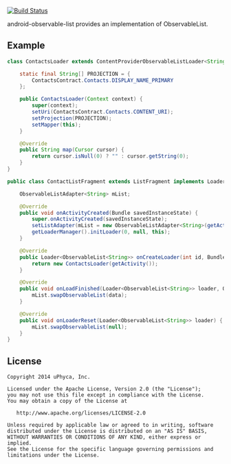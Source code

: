 [![Build Status](https://travis-ci.org/uPhyca/android-observable-list.png?branch=master)](http://travis-ci.org/uPhyca/android-observable-list)


android-observable-list provides an implementation of ObservableList.


Example
----

```Java
class ContactsLoader extends ContentProviderObservableListLoader<String> implements Mapper<String> {

    static final String[] PROJECTION = {
        ContactsContract.Contacts.DISPLAY_NAME_PRIMARY
    };

    public ContactsLoader(Context context) {
        super(context);
        setUri(ContactsContract.Contacts.CONTENT_URI);
        setProjection(PROJECTION);
        setMapper(this);
    }

    @Override
    public String map(Cursor cursor) {
        return cursor.isNull(0) ? "" : cursor.getString(0);
    }
}
```


```Java
public class ContactListFragment extends ListFragment implements LoaderManager.LoaderCallbacks<ObservableList<String>> {

    ObservableListAdapter<String> mList;

    @Override
    public void onActivityCreated(Bundle savedInstanceState) {
        super.onActivityCreated(savedInstanceState);
        setListAdapter(mList = new ObservableListAdapter<String>(getActivity(), android.R.layout.simple_list_item_1));
        getLoaderManager().initLoader(0, null, this);
    }

    @Override
    public Loader<ObservableList<String>> onCreateLoader(int id, Bundle args) {
        return new ContactsLoader(getActivity());
    }

    @Override
    public void onLoadFinished(Loader<ObservableList<String>> loader, ObservableList<String> data) {
        mList.swapObservableList(data);
    }

    @Override
    public void onLoaderReset(Loader<ObservableList<String>> loader) {
        mList.swapObservableList(null);
    }
}
```



License
-------

    Copyright 2014 uPhyca, Inc.

    Licensed under the Apache License, Version 2.0 (the "License");
    you may not use this file except in compliance with the License.
    You may obtain a copy of the License at

       http://www.apache.org/licenses/LICENSE-2.0

    Unless required by applicable law or agreed to in writing, software
    distributed under the License is distributed on an "AS IS" BASIS,
    WITHOUT WARRANTIES OR CONDITIONS OF ANY KIND, either express or implied.
    See the License for the specific language governing permissions and
    limitations under the License.
